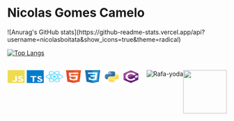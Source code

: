 
# Nicolas Gomes Camelo

<div>
![Anurag's GitHub stats](https://github-readme-stats.vercel.app/api?username=nicolasboitata&show_icons=true&theme=radical)

[![Top Langs](https://github-readme-stats.vercel.app/api/top-langs/?username=nicolasboitata&layout=compact)](https://github.com/anuraghazra/github-readme-stats)
<div style="display: inline_block"><br>
<img align="center" alt="Rafa-Js" height="30" width="40" src="https://raw.githubusercontent.com/devicons/devicon/master/icons/javascript/javascript-plain.svg">
<img align="center" alt="Rafa-Ts" height="30" width="40" src="https://raw.githubusercontent.com/devicons/devicon/master/icons/typescript/typescript-plain.svg">
<img align="center" alt="Rafa-React" height="30" width="40" src="https://raw.githubusercontent.com/devicons/devicon/master/icons/react/react-original.svg">
<img align="center" alt="Rafa-HTML" height="30" width="40" src="https://raw.githubusercontent.com/devicons/devicon/master/icons/html5/html5-original.svg">
<img align="center" alt="Rafa-CSS" height="30" width="40" src="https://raw.githubusercontent.com/devicons/devicon/master/icons/css3/css3-original.svg">
<img align="center" alt="Rafa-Python" height="30" width="40" src="https://raw.githubusercontent.com/devicons/devicon/master/icons/python/python-original.svg">
<img align="center" alt="Rafa-Csharp" height="30" width="40" src="https://raw.githubusercontent.com/devicons/devicon/master/icons/csharp/csharp-original.svg">
<img align="right" height="100" width="100" src="media/cursed-emoji.gif"/>
<img align="right" alt="Rafa-yoda" style="display: block; margin: 0 auto;" src="https://cdn.discordapp.com/attachments/795358919417397249/825430589581688872/hi.gif">
<!--<img align="right" alt="Rafa-yoda" src="https://cdn.discordapp.com/attachments/795358919417397249/825430589581688872/hi.gif"> -->
</div>
